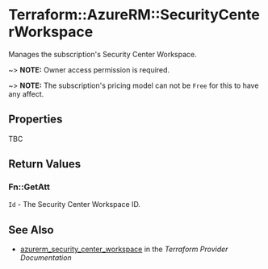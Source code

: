 # Terraform::AzureRM::SecurityCenterWorkspace

Manages the subscription's Security Center Workspace.

~> **NOTE:** Owner access permission is required.

~> **NOTE:** The subscription's pricing model can not be `Free` for this to have any affect.

## Properties

TBC

## Return Values

### Fn::GetAtt

`Id` - The Security Center Workspace ID.

## See Also

* [azurerm_security_center_workspace](https://www.terraform.io/docs/providers/azurerm/r/security_center_workspace.html) in the _Terraform Provider Documentation_